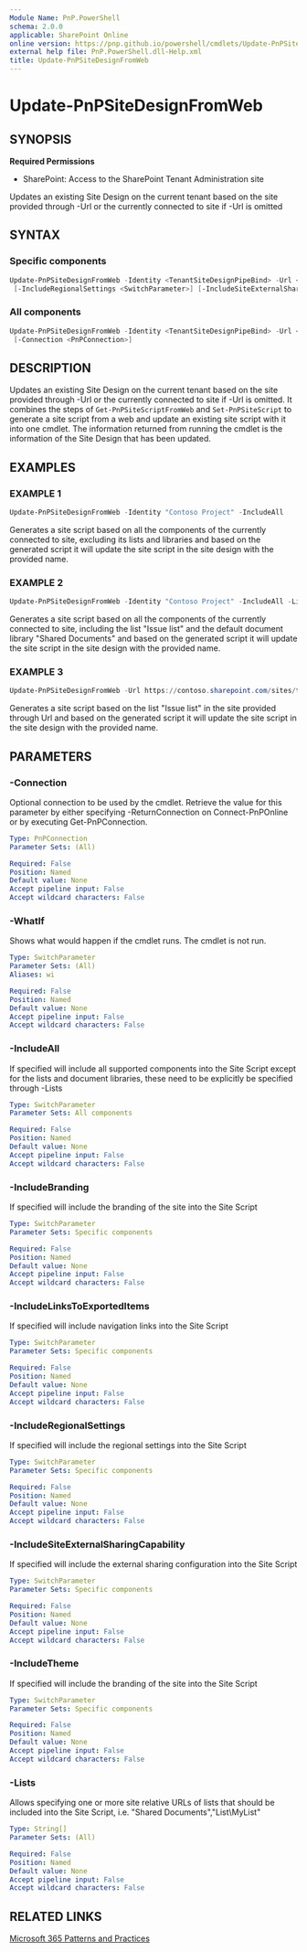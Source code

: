 ```yaml
---
Module Name: PnP.PowerShell
schema: 2.0.0
applicable: SharePoint Online
online version: https://pnp.github.io/powershell/cmdlets/Update-PnPSiteDesignFromWeb.html
external help file: PnP.PowerShell.dll-Help.xml
title: Update-PnPSiteDesignFromWeb
---
```

  
# Update-PnPSiteDesignFromWeb

## SYNOPSIS

**Required Permissions**

* SharePoint: Access to the SharePoint Tenant Administration site

Updates an existing Site Design on the current tenant based on the site provided through -Url or the currently connected to site if -Url is omitted

## SYNTAX

### Specific components
```powershell
Update-PnPSiteDesignFromWeb -Identity <TenantSiteDesignPipeBind> -Url <String> [-Lists <String[]>] [-IncludeBranding <SwitchParameter>] [-IncludeLinksToExportedItems <SwitchParameter>]
 [-IncludeRegionalSettings <SwitchParameter>] [-IncludeSiteExternalSharingCapability <SwitchParameter>] [-IncludeTheme <SwitchParameter>] [-Connection <PnPConnection>]
```

### All components
```powershell
Update-PnPSiteDesignFromWeb -Identity <TenantSiteDesignPipeBind> -Url <String> [-Lists <String[]>] [-IncludeAll <SwitchParameter>]
 [-Connection <PnPConnection>]
```

## DESCRIPTION

Updates an existing Site Design on the current tenant based on the site provided through -Url or the currently connected to site if -Url is omitted. It combines the steps of `Get-PnPSiteScriptFromWeb` and `Set-PnPSiteScript` to generate a site script from a web and update an existing site script with it into one cmdlet. The information returned from running the cmdlet is the information of the Site Design that has been updated.

## EXAMPLES

### EXAMPLE 1
```powershell
Update-PnPSiteDesignFromWeb -Identity "Contoso Project" -IncludeAll
```

Generates a site script based on all the components of the currently connected to site, excluding its lists and libraries and based on the generated script it will update the site script in the site design with the provided name.

### EXAMPLE 2
```powershell
Update-PnPSiteDesignFromWeb -Identity "Contoso Project" -IncludeAll -Lists ("/lists/Issue list", "Shared Documents)
```

Generates a site script based on all the components of the currently connected to site, including the list "Issue list" and the default document library "Shared Documents" and based on the generated script it will update the site script in the site design with the provided name.

### EXAMPLE 3
```powershell
Update-PnPSiteDesignFromWeb -Url https://contoso.sharepoint.com/sites/template -Identity "Contoso Project" -Lists "/lists/Issue list"
```

Generates a site script based on the list "Issue list" in the site provided through Url and based on the generated script it will update the site script in the site design with the provided name.

## PARAMETERS

### -Connection
Optional connection to be used by the cmdlet. Retrieve the value for this parameter by either specifying -ReturnConnection on Connect-PnPOnline or by executing Get-PnPConnection.

```yaml
Type: PnPConnection
Parameter Sets: (All)

Required: False
Position: Named
Default value: None
Accept pipeline input: False
Accept wildcard characters: False
```

### -WhatIf
Shows what would happen if the cmdlet runs. The cmdlet is not run.

```yaml
Type: SwitchParameter
Parameter Sets: (All)
Aliases: wi

Required: False
Position: Named
Default value: None
Accept pipeline input: False
Accept wildcard characters: False
```

### -IncludeAll
If specified will include all supported components into the Site Script except for the lists and document libraries, these need to be explicitly be specified through -Lists

```yaml
Type: SwitchParameter
Parameter Sets: All components

Required: False
Position: Named
Default value: None
Accept pipeline input: False
Accept wildcard characters: False
```

### -IncludeBranding
If specified will include the branding of the site into the Site Script

```yaml
Type: SwitchParameter
Parameter Sets: Specific components

Required: False
Position: Named
Default value: None
Accept pipeline input: False
Accept wildcard characters: False
```

### -IncludeLinksToExportedItems
If specified will include navigation links into the Site Script

```yaml
Type: SwitchParameter
Parameter Sets: Specific components

Required: False
Position: Named
Default value: None
Accept pipeline input: False
Accept wildcard characters: False
```

### -IncludeRegionalSettings
If specified will include the regional settings into the Site Script

```yaml
Type: SwitchParameter
Parameter Sets: Specific components

Required: False
Position: Named
Default value: None
Accept pipeline input: False
Accept wildcard characters: False
```

### -IncludeSiteExternalSharingCapability
If specified will include the external sharing configuration into the Site Script

```yaml
Type: SwitchParameter
Parameter Sets: Specific components

Required: False
Position: Named
Default value: None
Accept pipeline input: False
Accept wildcard characters: False
```

### -IncludeTheme
If specified will include the branding of the site into the Site Script

```yaml
Type: SwitchParameter
Parameter Sets: Specific components

Required: False
Position: Named
Default value: None
Accept pipeline input: False
Accept wildcard characters: False
```

### -Lists
Allows specifying one or more site relative URLs of lists that should be included into the Site Script, i.e. "Shared Documents","List\MyList"

```yaml
Type: String[]
Parameter Sets: (All)

Required: False
Position: Named
Default value: None
Accept pipeline input: False
Accept wildcard characters: False
```

## RELATED LINKS

[Microsoft 365 Patterns and Practices](https://aka.ms/m365pnp)
